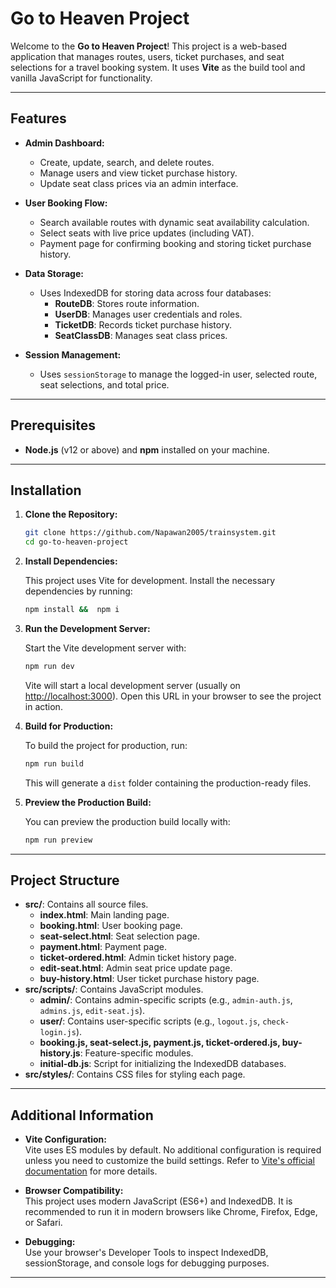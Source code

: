 # Go to Heaven Project

Welcome to the **Go to Heaven Project**! This project is a web-based application that manages routes, users, ticket purchases, and seat selections for a travel booking system. It uses **Vite** as the build tool and vanilla JavaScript for functionality.

---

## Features

- **Admin Dashboard:**  
  - Create, update, search, and delete routes.  
  - Manage users and view ticket purchase history.  
  - Update seat class prices via an admin interface.
  
- **User Booking Flow:**  
  - Search available routes with dynamic seat availability calculation.  
  - Select seats with live price updates (including VAT).  
  - Payment page for confirming booking and storing ticket purchase history.
  
- **Data Storage:**  
  - Uses IndexedDB for storing data across four databases:  
    - **RouteDB**: Stores route information.  
    - **UserDB**: Manages user credentials and roles.  
    - **TicketDB**: Records ticket purchase history.  
    - **SeatClassDB**: Manages seat class prices.
    
- **Session Management:**  
  - Uses `sessionStorage` to manage the logged-in user, selected route, seat selections, and total price.

---

## Prerequisites

- **Node.js** (v12 or above) and **npm** installed on your machine.

---

## Installation

1. **Clone the Repository:**

   ```bash
   git clone https://github.com/Napawan2005/trainsystem.git
   cd go-to-heaven-project
   ```

2. **Install Dependencies:**

   This project uses Vite for development. Install the necessary dependencies by running:

   ```bash
   npm install &&  npm i
   ```

3. **Run the Development Server:**

   Start the Vite development server with:

   ```bash
   npm run dev
   ```

   Vite will start a local development server (usually on [http://localhost:3000](http://localhost:3000)). Open this URL in your browser to see the project in action.

4. **Build for Production:**

   To build the project for production, run:

   ```bash
   npm run build
   ```

   This will generate a `dist` folder containing the production-ready files.

5. **Preview the Production Build:**

   You can preview the production build locally with:

   ```bash
   npm run preview
   ```

---

## Project Structure

- **src/**: Contains all source files.
  - **index.html**: Main landing page.
  - **booking.html**: User booking page.
  - **seat-select.html**: Seat selection page.
  - **payment.html**: Payment page.
  - **ticket-ordered.html**: Admin ticket history page.
  - **edit-seat.html**: Admin seat price update page.
  - **buy-history.html**: User ticket purchase history page.
- **src/scripts/**: Contains JavaScript modules.
  - **admin/**: Contains admin-specific scripts (e.g., `admin-auth.js`, `admins.js`, `edit-seat.js`).
  - **user/**: Contains user-specific scripts (e.g., `logout.js`, `check-login.js`).
  - **booking.js, seat-select.js, payment.js, ticket-ordered.js, buy-history.js**: Feature-specific modules.
  - **initial-db.js**: Script for initializing the IndexedDB databases.
- **src/styles/**: Contains CSS files for styling each page.

---

## Additional Information

- **Vite Configuration:**  
  Vite uses ES modules by default. No additional configuration is required unless you need to customize the build settings. Refer to [Vite's official documentation](https://vitejs.dev/config/) for more details.

- **Browser Compatibility:**  
  This project uses modern JavaScript (ES6+) and IndexedDB. It is recommended to run it in modern browsers like Chrome, Firefox, Edge, or Safari.

- **Debugging:**  
  Use your browser's Developer Tools to inspect IndexedDB, sessionStorage, and console logs for debugging purposes.

---
